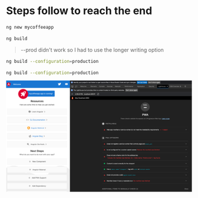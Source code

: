 # Steps follow to reach the end

```bash
ng new mycoffeeapp
```

```bash
ng build
```

> --prod didn't work so I had to use the longer writing option

```bash
ng build --configuration=production
```

```bash
ng build --configuration=production
```

![light house results](./readme-assets/lighthouse%20results.png)
